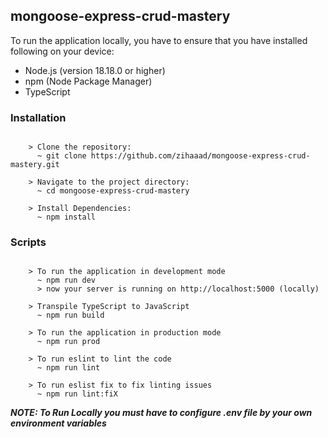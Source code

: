 ## mongoose-express-crud-mastery

To run the application locally, you have to ensure that you have installed following on your device:

- Node.js (version 18.18.0 or higher)
- npm (Node Package Manager)
- TypeScript

### Installation

```

    > Clone the repository:
      ~ git clone https://github.com/zihaaad/mongoose-express-crud-mastery.git

    > Navigate to the project directory:
      ~ cd mongoose-express-crud-mastery

    > Install Dependencies:
      ~ npm install

```

### Scripts

```

    > To run the application in development mode
      ~ npm run dev
      > now your server is running on http://localhost:5000 (locally)

    > Transpile TypeScript to JavaScript
      ~ npm run build

    > To run the application in production mode
      ~ npm run prod

    > To run eslint to lint the code
      ~ npm run lint

    > To run eslist fix to fix linting issues
      ~ npm run lint:fiX

```

**_NOTE: To Run Locally you must have to configure .env file by your own environment variables_**
